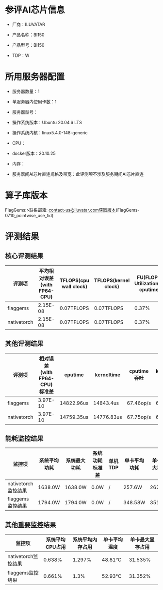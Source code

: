 # 参评AI芯片信息

* 厂商：ILUVATAR

* 产品名称：BI150
* 产品型号：BI150
* TDP：W

# 所用服务器配置

* 服务器数量：1


* 单服务器内使用卡数：1
* 服务器型号：
* 操作系统版本：Ubuntu 20.04.6 LTS
* 操作系统内核：linux5.4.0-148-generic
* CPU：
* docker版本：20.10.25
* 内存：
* 服务器间AI芯片直连规格及带宽：此评测项不涉及服务期间AI芯片直连

# 算子库版本
FlagGems:>联系邮箱: contact-us@iluvatar.com获取版本(FlagGems-0710_pointwise_use_tid)

# 评测结果

## 核心评测结果

| 评测项  | 平均相对误差(with FP64-CPU) | TFLOPS(cpu wall clock) | TFLOPS(kernel clock) | FU(FLOPS Utilization)-cputime | FU-kerneltime |
| ---- | -------------- | -------------- | ------------ | ------ | ----- |
| flaggems | 2.15E-08    | 0.07TFLOPS       | 0.07TFLOPS        | 0.37% | 0.37% |
| nativetorch | 2.15E-08    | 0.07TFLOPS      | 0.07TFLOPS      | 0.37% | 0.37%    |

## 其他评测结果

| 评测项  | 相对误差(with FP64-CPU)标准差 | cputime | kerneltime | cputime吞吐 | kerneltime吞吐 | 无预热时延 | 预热后时延 |
| ---- | -------------- | -------------- | ------------ | ------------ | -------------- | -------------- | ------------ |
| flaggems | 3.97E-10    | 14822.96us       | 14843.4us        | 67.46op/s | 67.37op/s | 337125.41us | 15274.12us |
| nativetorch | 3.97E-10    | 14759.35us       | 14776.83us        | 67.75op/s | 67.67op/s | 15183.12us | 14939.0us |

## 能耗监控结果

| 监控项  | 系统平均功耗  | 系统最大功耗  | 系统功耗标准差 | 单机TDP | 单卡平均功耗 | 单卡最大功耗 | 单卡功耗标准差 | 单卡TDP |
| ---- | ------- | ------- | ------- | ----- | ------------ | ------------ | ------------- | ----- |
| nativetorch监控结果 | 1638.0W | 1638.0W | 0.0W   | /     | 257.6W       | 262.0W      | 3.23W        | 1638.0  |
| flaggems监控结果 | 1794.0W | 1794.0W | 0.0W   | /     | 348.58W       | 351.0W      | 3.55W        | 1794.0  |

## 其他重要监控结果

| 监控项  | 系统平均CPU占用 | 系统平均内存占用 | 单卡平均温度 | 单卡最大显存占用 |
| ---- | --------- | -------- | ------------ | -------------- |
| nativetorch监控结果 | 0.638%    | 1.297%   | 48.81°C       | 31.535%        |
| flaggems监控结果 | 0.661%    | 1.3%   | 52.93°C       | 31.352%        |
